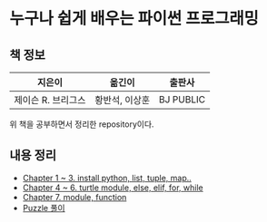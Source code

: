 # 누구나 쉽게 배우는 파이썬 프로그래밍

## 책 정보

|지은이|옮긴이|출판사|
|-----|-----|-----|
|제이슨 R. 브리그스|황반석, 이상훈|BJ PUBLIC|

위 책을 공부하면서 정리한 repository이다.

## 내용 정리

- [Chapter 1 ~ 3. install python, list, tuple, map..](chapter-1~3.md)
- [Chapter 4 ~ 6. turtle module, else, elif, for, while](chapter-4~6.md)
- [Chapter 7. module, function](chapter-7.md)
- [Puzzle 풀이](puzzle)

